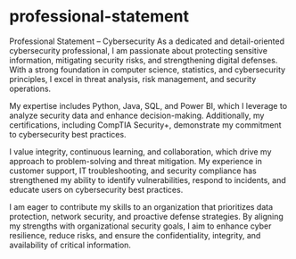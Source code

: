 # professional-statement
Professional Statement – Cybersecurity
As a dedicated and detail-oriented cybersecurity professional, I am passionate about protecting sensitive information, mitigating security risks, and strengthening digital defenses. With a strong foundation in computer science, statistics, and cybersecurity principles, I excel in threat analysis, risk management, and security operations.

My expertise includes Python, Java, SQL, and Power BI, which I leverage to analyze security data and enhance decision-making. Additionally, my certifications, including CompTIA Security+, demonstrate my commitment to cybersecurity best practices.

I value integrity, continuous learning, and collaboration, which drive my approach to problem-solving and threat mitigation. My experience in customer support, IT troubleshooting, and security compliance has strengthened my ability to identify vulnerabilities, respond to incidents, and educate users on cybersecurity best practices.

I am eager to contribute my skills to an organization that prioritizes data protection, network security, and proactive defense strategies. By aligning my strengths with organizational security goals, I aim to enhance cyber resilience, reduce risks, and ensure the confidentiality, integrity, and availability of critical information.
